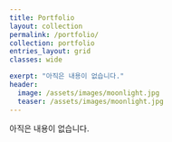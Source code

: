 ```yaml
---
title: Portfolio
layout: collection
permalink: /portfolio/
collection: portfolio
entries_layout: grid
classes: wide

exerpt: "아직은 내용이 없습니다."
header:
  image: /assets/images/moonlight.jpg
  teaser: /assets/images/moonlight.jpg
---
```


아직은 내용이 없습니다.